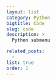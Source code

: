 ```yaml
---
layout: list
category: Python
bigtitle: Code
slug: code
description: >
  Python submenu

related_posts:
  -
list: true
order: 1
---
```

